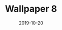 ---
title: Wallpaper 8
id: 8
license: CC BY-NC 4.0
license_url: https://creativecommons.org/licenses/by-nc/4.0/
date: 2019-10-20
---